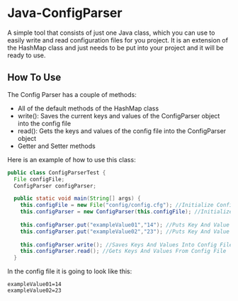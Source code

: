 # Java-ConfigParser
A simple tool that consists of just one Java class, which you can use to easily write and read configuration files for you project. It is an extension of the HashMap class and just needs to be put into your project and it will be ready to use.

## How To Use
The Config Parser has a couple of methods:

- All of the default methods of the HashMap class
- write(): Saves the current keys and values of the ConfigParser object into the config file
- read(): Gets the keys and values of the config file into the ConfigParser object
- Getter and Setter methods

Here is an example of how to use this class:

```java
public class ConfigParserTest {
  File configFile;
  ConfigParser configParser;

  public static void main(String[] args) {
    this.configFile = new File("config/config.cfg"); //Initialize Config File
    this.configParser = new ConfigParser(this.configFile); //Initialize Config Parser
    
    this.configParser.put("exampleValue01","14"); //Puts Key And Value Into ConfigParser Object
    this.configParser.put("exampleValue02","23"); //Puts Key And Value Into ConfigParser Object
    
    this.configParser.write(); //Saves Keys And Values Into Config File
    this.configParser.read(); //Gets Keys And Values From Config File
  }
```

In the config file it is going to look like this:

```
exampleValue01=14
exampleValue02=23
```
